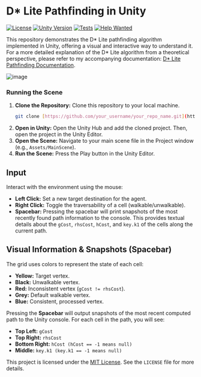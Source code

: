 # D* Lite Pathfinding in Unity

[![License](https://img.shields.io/badge/License-MIT-yellow.svg)](https://opensource.org/licenses/MIT)
[![Unity Version](https://img.shields.io/badge/Unity-2021.x+-lightgrey.svg)](https://unity.com/)
[![Tests](https://img.shields.io/badge/Tests-Included-brightgreen.svg)](./Tests)
[![Help Wanted](https://img.shields.io/badge/Help-Unit%20Tests%20Welcome!-blueviolet.svg)](./Tests)

This repository demonstrates the D* Lite pathfinding algorithm implemented in Unity, offering a visual and interactive way to understand it. For a more detailed explanation of the D* Lite algorithm from a theoretical perspective, please refer to my accompanying documentation: [D* Lite Pathfinding Documentation](DStar_Lite_Pathfinding.pdf).

![image](https://github.com/user-attachments/assets/1ae6d5b6-e55f-4953-951c-20d094c1befa)

### Running the Scene

1.  **Clone the Repository:** Clone this repository to your local machine.
    ```bash
    git clone [https://github.com/your_username/your_repo_name.git](https://github.com/your_username/your_repo_name.git)
    ```
2.  **Open in Unity:** Open the Unity Hub and add the cloned project. Then, open the project in the Unity Editor.
3.  **Open the Scene:** Navigate to your main scene file in the Project window (e.g., `Assets/MainScene`).
4.  **Run the Scene:** Press the Play button in the Unity Editor.

## Input

Interact with the environment using the mouse:

* **Left Click:** Set a new target destination for the agent.
* **Right Click:** Toggle the traversability of a cell (walkable/unwalkable).
* **Spacebar:** Pressing the spacebar will print snapshots of the most recently found path information to the console. This provides textual details about the `gCost`, `rhsCost`, `hCost`, and `key.k1` of the cells along the current path.

## Visual Information & Snapshots (Spacebar)

The grid uses colors to represent the state of each cell:

* **Yellow:** Target vertex.
* **Black:** Unwalkable vertex.
* **Red:** Inconsistent vertex (`gCost != rhsCost`).
* **Grey:** Default walkable vertex.
* **Blue:** Consistent, processed vertex.

Pressing the **Spacebar** will output snapshots of the most recent computed path to the Unity console. For each cell in the path, you will see:

* **Top Left:** `gCost`
* **Top Right:** `rhsCost`
* **Bottom Right:** `hCost (hCost == -1 means null)`
* **Middle:** `key.k1 (key.k1 == -1 means null)`

This project is licensed under the [MIT License](https://opensource.org/licenses/MIT). See the `LICENSE` file for more details.


